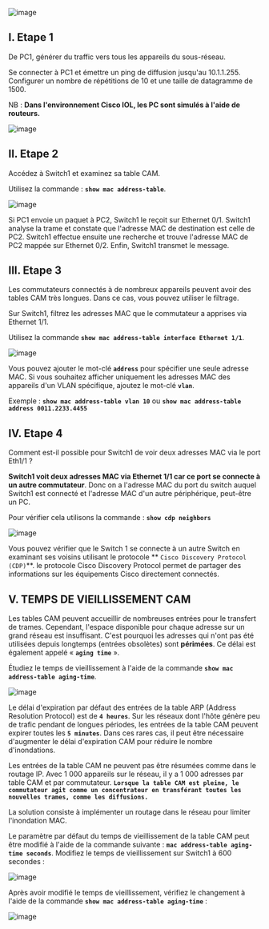 ![image](https://github.com/user-attachments/assets/081ffeb2-0b52-48d1-9ca7-a92b763fcf10)


## I. Etape 1

De PC1, générer du traffic vers tous les appareils du sous-réseau.

Se connecter à PC1 et émettre un ping de diffusion jusqu'au 10.1.1.255. Configurer un nombre de répétitions de 10 et une taille de datagramme de 1500.

NB : **Dans l'environnement Cisco IOL, les PC sont simulés à l'aide de routeurs.**

![image](https://github.com/user-attachments/assets/7a7fdf2a-cc33-449c-8a65-7c37edcde120)


## II. Etape 2

Accédez à Switch1 et examinez sa table CAM.

Utilisez la commande : **`show mac address-table`**.

![image](https://github.com/user-attachments/assets/332911ce-770f-4acf-a3be-8655db1fca08)

Si PC1 envoie un paquet à PC2, Switch1 le reçoit sur Ethernet 0/1. Switch1 analyse la trame et constate que l'adresse MAC de destination est celle de PC2. Switch1 effectue ensuite une recherche et trouve l'adresse MAC de PC2 mappée sur Ethernet 0/2. Enfin, Switch1 transmet le message.

## III. Etape 3

Les commutateurs connectés à de nombreux appareils peuvent avoir des tables CAM très longues. Dans ce cas, vous pouvez utiliser le filtrage.

Sur Switch1, filtrez les adresses MAC que le commutateur a apprises via Ethernet 1/1.

Utilisez la commande **`show mac address-table interface Ethernet 1/1`**.

![image](https://github.com/user-attachments/assets/70443838-d486-4451-b832-9872a1ff075f)

Vous pouvez ajouter le mot-clé **`address`** pour spécifier une seule adresse MAC. Si vous souhaitez afficher uniquement les adresses MAC des appareils d'un VLAN spécifique, ajoutez le mot-clé **`vlan`**. 

Exemple : **`show mac address-table vlan 10`** ou **`show mac address-table address 0011.2233.4455`**

## IV. Etape 4

Comment est-il possible pour Switch1 de voir deux adresses MAC via le port Eth1/1 ?

**Switch1 voit deux adresses MAC via Ethernet 1/1 car ce port se connecte à un autre commutateur**. Donc on a l'adresse MAC du port du switch auquel Switch1 est connecté et l'adresse MAC d'un autre périphérique, peut-être un PC.

Pour vérifier cela utilisons la commande : **`show cdp neighbors`**

![image](https://github.com/user-attachments/assets/62fb89e1-e939-4213-8e87-b65933e18b4e)

Vous pouvez vérifier que le Switch 1 se connecte à un autre Switch en examinant ses voisins utilisant le protocole ** `Cisco Discovery Protocol (CDP)`**. le protocole Cisco Discovery Protocol permet de partager des informations sur les équipements Cisco directement connectés.

## V. TEMPS DE VIEILLISSEMENT CAM

Les tables CAM peuvent accueillir de nombreuses entrées pour le transfert de trames. Cependant, l'espace disponible pour chaque adresse sur un grand réseau est insuffisant. C'est pourquoi les adresses qui n'ont pas été utilisées depuis longtemps (entrées obsolètes) sont **périmées**. Ce délai est également appelé « **`aging time`** ».

Étudiez le temps de vieillissement à l'aide de la commande **`show mac address-table aging-time`**.

![image](https://github.com/user-attachments/assets/9016222f-5a53-4aea-a9f3-1c425e067c9d)

Le délai d'expiration par défaut des entrées de la table ARP (Address Resolution Protocol) est de **`4 heures`**. Sur les réseaux dont l'hôte génère peu de trafic pendant de longues périodes, les entrées de la table CAM peuvent expirer toutes les **`5 minutes`**. Dans ces rares cas, il peut être nécessaire d'augmenter le délai d'expiration CAM pour réduire le nombre d'inondations.

Les entrées de la table CAM ne peuvent pas être résumées comme dans le routage IP. Avec 1 000 appareils sur le réseau, il y a 1 000 adresses par table CAM et par commutateur. **`Lorsque la table CAM est pleine, le commutateur agit comme un concentrateur en transférant toutes les nouvelles trames, comme les diffusions.`** 

La solution consiste à implémenter un routage dans le réseau pour limiter l'inondation MAC.

Le paramètre par défaut du temps de vieillissement de la table CAM peut être modifié à l'aide de la commande suivante : **`mac address-table aging-time seconds`**. Modifiez le temps de vieillissement sur Switch1 à 600 secondes :

![image](https://github.com/user-attachments/assets/afaa9dcf-f5a7-4c87-a0d5-33655968ca20)

Après avoir modifié le temps de vieillissement, vérifiez le changement à l'aide de la commande **`show mac address-table aging-time`** :

![image](https://github.com/user-attachments/assets/962f4e41-1744-4d96-b71c-df74804d1040)












